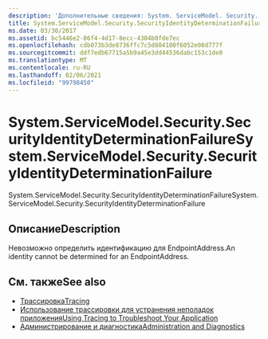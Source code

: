 ```yaml
---
description: 'Дополнительные сведения: System. ServiceModel. Security. Секуритидентитидетерминатионфаилуре'
title: System.ServiceModel.Security.SecurityIdentityDeterminationFailure
ms.date: 03/30/2017
ms.assetid: bc5446e2-86f4-4d17-8ecc-4304b0fde7ec
ms.openlocfilehash: cdb073b3de8736ffc7c5d804100f6052e08d777f
ms.sourcegitcommit: ddf7edb67715a5b9a45e3dd44536dabc153c1de0
ms.translationtype: MT
ms.contentlocale: ru-RU
ms.lasthandoff: 02/06/2021
ms.locfileid: "99798450"
---
```

# <a name="systemservicemodelsecuritysecurityidentitydeterminationfailure"></a><span data-ttu-id="a447e-103">System.ServiceModel.Security.SecurityIdentityDeterminationFailure</span><span class="sxs-lookup"><span data-stu-id="a447e-103">System.ServiceModel.Security.SecurityIdentityDeterminationFailure</span></span>

<span data-ttu-id="a447e-104">System.ServiceModel.Security.SecurityIdentityDeterminationFailure</span><span class="sxs-lookup"><span data-stu-id="a447e-104">System.ServiceModel.Security.SecurityIdentityDeterminationFailure</span></span>  
  
## <a name="description"></a><span data-ttu-id="a447e-105">Описание</span><span class="sxs-lookup"><span data-stu-id="a447e-105">Description</span></span>  

 <span data-ttu-id="a447e-106">Невозможно определить идентификацию для EndpointAddress.</span><span class="sxs-lookup"><span data-stu-id="a447e-106">An identity cannot be determined for an EndpointAddress.</span></span>  
  
## <a name="see-also"></a><span data-ttu-id="a447e-107">См. также</span><span class="sxs-lookup"><span data-stu-id="a447e-107">See also</span></span>

- [<span data-ttu-id="a447e-108">Трассировка</span><span class="sxs-lookup"><span data-stu-id="a447e-108">Tracing</span></span>](index.md)
- [<span data-ttu-id="a447e-109">Использование трассировки для устранения неполадок приложения</span><span class="sxs-lookup"><span data-stu-id="a447e-109">Using Tracing to Troubleshoot Your Application</span></span>](using-tracing-to-troubleshoot-your-application.md)
- [<span data-ttu-id="a447e-110">Администрирование и диагностика</span><span class="sxs-lookup"><span data-stu-id="a447e-110">Administration and Diagnostics</span></span>](../index.md)
